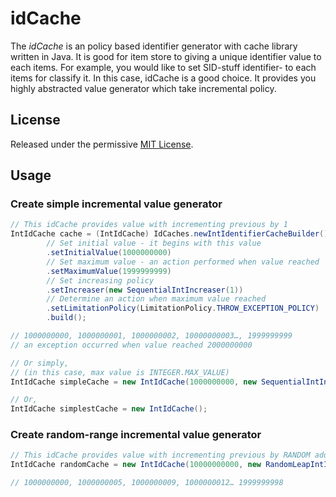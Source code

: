 # idCache
The *idCache* is an policy based identifier generator with cache library written in Java. It is good for item store to giving a unique identifier value to each items. For example, you would like to set SID-stuff identifier- to each items for classify it. In this case, idCache is a good choice. It provides you highly abstracted value generator which take incremental policy.

## License
Released under the permissive [MIT License][].

## Usage
### Create simple incremental value generator
```java
// This idCache provides value with incrementing previous by 1
IntIdCache cache = (IntIdCache) IdCaches.newIntIdentifierCacheBuilder()
        // Set initial value - it begins with this value
		.setInitialValue(1000000000)
		// Set maximum value - an action performed when value reached
		.setMaximumValue(1999999999)
		// Set increasing policy
		.setIncreaser(new SequentialIntIncreaser(1))
		// Determine an action when maximum value reached
		.setLimitationPolicy(LimitationPolicy.THROW_EXCEPTION_POLICY)
		.build();

// 1000000000, 1000000001, 1000000002, 10000000003…, 1999999999
// an exception occurred when value reached 2000000000

// Or simply,
// (in this case, max value is INTEGER.MAX_VALUE)
IntIdCache simpleCache = new IntIdCache(1000000000, new SequentialIntIncreaser(1));

// Or,
IntIdCache simplestCache = new IntIdCache();
```

### Create random-range incremental value generator
```java
// This idCache provides value with incrementing previous by RANDOM adder
IntIdCache randomCache = new IntIdCache(10000000000, new RandomLeapIntIncreaser(1, 9));

// 1000000000, 1000000005, 1000000009, 1000000012… 1999999998
```

[MIT License]: https://github.com/Junbong/idcache/blob/master/LICENSE
